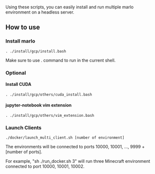 Using these scripts, you can easily install and run multiple marlo environment on a headless server.

## How to use

### Install marlo

```
. ./install/gcp/install.bash
```

Make sure to use . command to run in the current shell.


### Optional
#### Install CUDA

```
. ./install/gcp/others/cuda_install.bash
```

#### jupyter-notebook vim extension

```
. ./install/gcp/others/vim_extension.bash
```


### Launch Clients

```
./docker/launch_multi_client.sh [number of environment]
```

The environments will be connected to ports 10000, 10001, ..., 9999 + [number of ports].

For example, "sh ./run_docker.sh 3" will run three Minecraft environment connected to port 10000, 10001, 10002.

